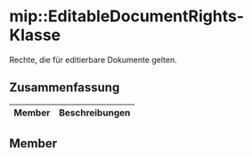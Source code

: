 # <a name="class-mipeditabledocumentrights"></a>mip::EditableDocumentRights-Klasse 
Rechte, die für editierbare Dokumente gelten.
## <a name="summary"></a>Zusammenfassung
 Member                        | Beschreibungen                                
--------------------------------|---------------------------------------------
## <a name="members"></a>Member